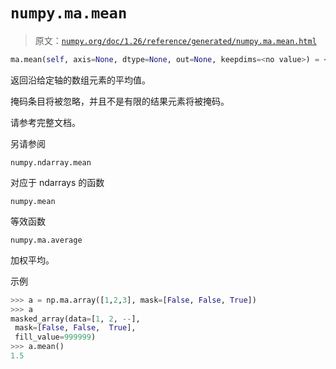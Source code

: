 # `numpy.ma.mean`

> 原文：[`numpy.org/doc/1.26/reference/generated/numpy.ma.mean.html`](https://numpy.org/doc/1.26/reference/generated/numpy.ma.mean.html)

```py
ma.mean(self, axis=None, dtype=None, out=None, keepdims=<no value>) = <numpy.ma.core._frommethod object>
```

返回沿给定轴的数组元素的平均值。

掩码条目将被忽略，并且不是有限的结果元素将被掩码。

请参考完整文档。

另请参阅

`numpy.ndarray.mean`

对应于 ndarrays 的函数

`numpy.mean`

等效函数

`numpy.ma.average`

加权平均。

示例

```py
>>> a = np.ma.array([1,2,3], mask=[False, False, True])
>>> a
masked_array(data=[1, 2, --],
 mask=[False, False,  True],
 fill_value=999999)
>>> a.mean()
1.5 
```
